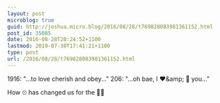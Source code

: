 ```yaml
---
layout: post
microblog: true
guid: http://joshua.micro.blog/2016/08/28/t769828083981361152.html
post_id: 35085
date: 2016-08-28T20:24:52+1100
lastmod: 2019-07-30T17:41:21+1100
type: post
url: /2016/08/28/t769828083981361152.html
---
```

1916: "...to love cherish and obey..."
206: "...oh bae, I ❤️&amp;amp; 💏 you..."

How ⏲ has changed us for the 👌🏼
